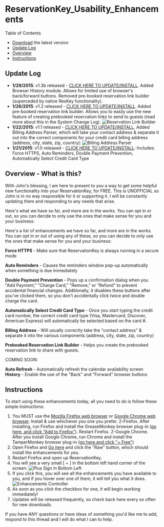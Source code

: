 # ReservationKey_Usability_Enhancements

Table of Contents
- <a href="https://raw.githubusercontent.com/EmKayUltra/ReservationKey_Usability_Enhancements/master/ReservationKey_Usability_Enhancements.user.js">Download</a> the latest version
- <a href="#updateLog">Update Log</a>
- <a href="#overview">Overview</a>
- <a href="#instructions">Instructions</a>


## Update Log<a id="updateLog"></a>
- **1/29/2015**: v1.3b released - <a href="https://raw.githubusercontent.com/EmKayUltra/ReservationKey_Usability_Enhancements/release-1.3b/ReservationKey_Usability_Enhancements.user.js">CLICK HERE TO UPDATE/INSTALL</a>.  Added Browser History module.  Allows for limited use of browser's back/forward buttons.  Removed pre-booked reservation link builder (superceded by native ResKey functionality).
- **1/26/2015**: v1.2 released -  <a href="https://raw.githubusercontent.com/EmKayUltra/ReservationKey_Usability_Enhancements/release-v1.2/ReservationKey_Usability_Enhancements.user.js">CLICK HERE TO UPDATE/INSTALL</a>.  Added pre-booked reservation link builder.  Allows you to easily use the new feature of creating prebooked reservation links to send to guests (read more about this in the System Change Log).
		  ![Reservation Link Builder](http://i60.tinypic.com/2dh5v9w.jpg)
- **1/22/2015**: v1.1 released - <a href="https://raw.githubusercontent.com/EmKayUltra/ReservationKey_Usability_Enhancements/release-v1.1/ReservationKey_Usability_Enhancements.user.js">CLICK HERE TO UPDATE/INSTALL</a>.  Added Billing Address Parser, which will take your contact address & separate it out into the correct components for your credit card billing address (address, city, state, zip, country):
          ![Billing Address Parser](http://i57.tinypic.com/ziriow.png)
- **1/21/2015**: v1.0 released - <a href="https://raw.githubusercontent.com/EmKayUltra/ReservationKey_Usability_Enhancements/release-v1.0/ReservationKey_Usability_Enhancements.user.js">CLICK HERE TO UPDATE/INSTALL</a></span>: Includes: Force HTTPS, Auto Reminders, Double Payment Prevention, Automatically Select Credit Card Type

## Overview - What is this?<a id="overview"></a>
With John's blessing, I am here to present to you a way to get some helpful new functionality into your ReservationKey, for FREE.  This is UNOFFICIAL so John is in no way responsible for it or supporting it.  I will be constantly updating them and responding to any needs that arise.

Here's what we have so far, and more are in the works.  You can opt in or out, so you can decide to only use the ones that make sense for you and your business:

Here's a list of enhancements we have so far, and more are in the works.  You can opt in or out of using any of these, so you can decide to only use the ones that make sense for you and your business:

**Force HTTPS** - Make sure that ReservationKey is always running in a secure mode

**Auto Reminders** - Causes the reminders window pop-up automatically when something is due immediately

**Double Payment Prevention** - Pops up a confirmation dialog when you "Add Payment," "Charge Card," "Remove," or "Refund" to prevent accidental financial changes.  Additionally, it disables these buttons after you've clicked them, so you don't accidentally click twice and double charge the card.

**Automatically Select Credit Card Type** - Once you start typing the credit card number, the correct credit card type (Visa, Mastercard, Discover, American Express) will automatically be selected based on the card #.

**Billing Address** - Will usually correctly take the "contact address" & separate it into the various components (address, city, state, zip, country)

**Prebooked Reservation Link Builder** - Helps you create the prebooked reservation link to share with guests.

COMING SOON:

**Auto Refresh** - Automatically refresh the calendar availability screen
**History** - Enable the use of the "Back" and "Forward" browser buttons

## Instructions<a id="instructions"></a>
To start using these enhancements today, all you need to do is follow these simple instructions:

1.  You MUST use the <a href="https://www.mozilla.org/en-US/firefox/new/">Mozilla Firefox web browser</a> or <a href="https://www.google.com/chrome/browser/desktop/">Google Chrome web browser</a>.  Install & use whichever you one you prefer.
2-Firefox.  After installing, run Firefox and install the GreaseMonkey browser plug-in (<a href="https://addons.mozilla.org/en-US/firefox/addon/greasemonkey/">go here, and click "Add to Firefox"</a>).  Restart Firefox.
2-Google Chrome.  After you install Google Chrome, run Chrome and install the TamperMonkey browser plug-in (<a href="https://chrome.google.com/webstore/detail/tampermonkey/dhdgffkkebhmkfjojejmpbldmpobfkfo?hl=en">go here and click "+ Free"</a>)
3.  Open Firefox and <a href="https://gist.github.com/anonymous/80d0f1345590759cd517#file-reservationkey_usability_enhancements-user-js">Go here</a> and click the "Raw" button, which should install the enhancements for you.
4.  Restart Firefox and open up ReservationKey.
5.  You will see a very small [ + ] in the bottom left hand corner of the screen:
	![Plus Sign in Bottom Left](http://oi57.tinypic.com/9hnyv9.jpg)
6.  If you click this, you will see all the enhancements you have available to you, and if you hover over one of them, it will tell you what it does.  
	![Enhancements Controller](http://oi60.tinypic.com/2lbm39g.jpg)
7.  As soon as you click the checkbox for one, it will begin working immediately!  
8.  Updates will be released frequently, so check back here every so often for new downloads.

If you have ANY questions or have ideas of something you'd like me to add, respond to this thread and I will do what I can to help.  

